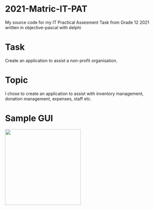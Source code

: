 # 2021-Matric-IT-PAT
My source code for my IT Practical Assesment Task from Grade 12 2021 written in objective-pascal with delphi

# Task
Create an application to assist a non-profit organisation.

# Topic
I chose to create an application to assist with inventory management, donation management, expenses, staff etc.

# Sample GUI
<img src="https://github.com/rohanday3/2021-Matric-IT-PAT/GUI Sample/Dashboard.png" width="250">
